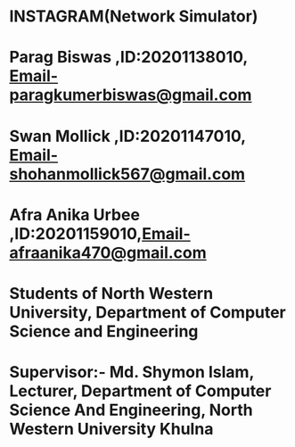# INSTAGRAM(Network Simulator)

# Parag Biswas ,ID:20201138010, Email-paragkumerbiswas@gmail.com

# Swan Mollick ,ID:20201147010, Email-shohanmollick567@gmail.com

# Afra Anika Urbee ,ID:20201159010,Email-afraanika470@gmail.com

# Students of North Western University, Department of Computer Science and Engineering

# Supervisor:- Md. Shymon Islam, Lecturer, Department of Computer Science And Engineering, North Western University Khulna
